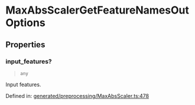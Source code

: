 # MaxAbsScalerGetFeatureNamesOutOptions

## Properties

### input\_features?

> `any`

Input features.

Defined in:  [generated/preprocessing/MaxAbsScaler.ts:478](https://github.com/transitive-bullshit/scikit-learn-ts/blob/122b3c0/packages/sklearn/src/generated/preprocessing/MaxAbsScaler.ts#L478)
